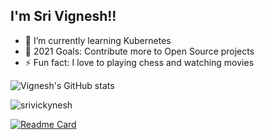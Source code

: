 


## I'm Sri Vignesh!!

- 🌱 I’m currently learning Kubernetes
- 🥅 2021 Goals: Contribute more to Open Source projects
- ⚡ Fun fact: I love to playing chess and watching movies

![Vignesh's GitHub stats](https://github-readme-stats.vercel.app/api?username=srivickynesh&bg_color=30,e96443,904e95&title_color=fff&text_color=fff)

<p><img align="center" src="https://github-readme-streak-stats.herokuapp.com/?user=srivickynesh&theme=dark" alt="srivickynesh" /></p>

[![Readme Card](https://github-readme-stats.vercel.app/api/pin/?username=srivickynesh&repo=github-readme-stats)](https://github.com/srivickynesh/github-readme-stats)
